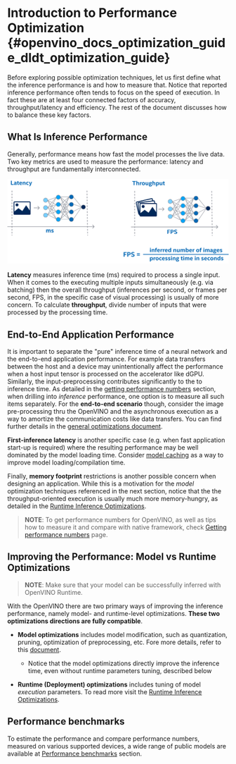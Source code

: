 # Introduction to Performance Optimization {#openvino_docs_optimization_guide_dldt_optimization_guide}
Before exploring possible optimization techniques, let us first define what the inference performance is and how to measure that.
Notice that reported inference performance often tends to focus on the speed of execution. 
In fact these are at least four connected factors of accuracy, throughput/latency and efficiency. The rest of the document discusses how to balance these key factors. 


## What Is Inference Performance
Generally, performance means how fast the model processes the live data. Two key metrics are used to measure the performance: latency and throughput are fundamentally interconnected. 

![](../img/LATENCY_VS_THROUGHPUT.svg)

**Latency** measures inference time (ms) required to process a single input. When it comes to the executing multiple inputs simultaneously (e.g. via batching) then the overall throughput (inferences per second, or frames per second, FPS, in the specific case of visual processing) is usually of more concern.
To calculate **throughput**, divide number of inputs that were processed by the processing time.

## End-to-End Application Performance
It is important to separate the "pure" inference time of a neural network and the end-to-end application performance. For example data transfers between the host and a device may unintentionally affect the performance when a host input tensor is processed on the accelerator like dGPU. Similarly, the input-preprocessing contributes significantly to the to inference time. As detailed in the [getting performance numbers](../MO_DG/prepare_model/Getting_performance_numbers.md) section, when drilling into _inference_ performance, one option is to measure all such items separately. 
For the **end-to-end scenario** though, consider the image pre-processing thru the OpenVINO and the asynchronous execution as a way to amortize the communication costs like data transfers. You can find further details in the [general optimizations document](./dldt_deployment_optimization_common.md).

**First-inference latency** is another specific case (e.g. when fast application start-up is required) where the resulting performance may be well dominated by the model loading time. Consider [model caching](../OV_Runtime_UG/Model_caching_overview.md) as a way to improve model loading/compilation time.

Finally, **memory footprint** restrictions is another possible concern when designing an application. While this is a motivation for the _model_ optimization techniques referenced in the next section, notice that the the throughput-oriented execution is usually much more memory-hungry, as detailed in the [Runtime Inference Optimizations](../optimization_guide/dldt_deployment_optimization_guide.md). 


> **NOTE**: To get performance numbers for OpenVINO, as well as tips how to measure it and compare with native framework, check [Getting performance numbers](../MO_DG/prepare_model/Getting_performance_numbers.md) page.
 
## Improving the Performance: Model vs Runtime Optimizations 

> **NOTE**: Make sure that your model can be successfully inferred with OpenVINO Runtime. 

With the OpenVINO there are two primary ways of improving the inference performance, namely model- and runtime-level optimizations. **These two optimizations directions are fully compatible**. 

- **Model optimizations** includes model modification, such as quantization, pruning, optimization of preprocessing, etc. Fore more details, refer to this [document](./model_optimization_guide.md). 
    - Notice that the model optimizations directly improve the inference time, even without runtime parameters tuning, described below

- **Runtime (Deployment) optimizations**  includes tuning of model _execution_ parameters. To read more visit the [Runtime Inference Optimizations](../optimization_guide/dldt_deployment_optimization_guide.md).

## Performance benchmarks
To estimate the performance and compare performance numbers, measured on various supported devices, a wide range of public models are available at [Performance benchmarks](../benchmarks/performance_benchmarks.md) section.
